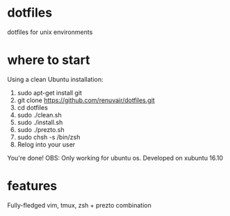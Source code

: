 # dotfiles
dotfiles for unix environments

# where to start
Using a clean Ubuntu installation:

1. sudo apt-get install git
2. git clone https://github.com/renuvair/dotfiles.git
3. cd dotfiles
4. sudo ./clean.sh
5. sudo ./install.sh
6. sudo ./prezto.sh
7. sudo chsh -s /bin/zsh
8. Relog into your user

You're done!
OBS: Only working for ubuntu os. Developed on xubuntu 16.10

# features
Fully-fledged vim, tmux, zsh + prezto combination
